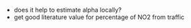 - does it help to estimate alpha locally?
- get good literature value for percentage of NO2 from traffic